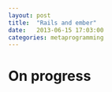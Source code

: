 ```yaml
---
layout: post
title:  "Rails and ember"
date:   2013-06-15 17:03:00
categories: metaprogramming
---
```


# On progress